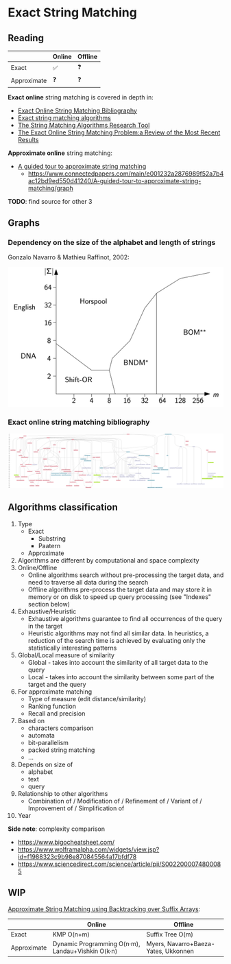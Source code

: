 # Exact String Matching

## Reading

|             | Online | Offline |
| ----------- | ------ | ------- |
| Exact       | ✅     | ❓      |
| Approximate | ❓     | ❓      |

**Exact online** string matching is covered in depth in:

- [Exact Online String Matching Bibliography](https://arxiv.org/pdf/1605.05067.pdf)
- [Exact string matching algorithms](https://www-igm.univ-mlv.fr/~lecroq/string/)
- [The String Matching Algorithms Research Tool](https://www.dmi.unict.it/faro/papers/conference/faro47.pdf)
- [The Exact Online String Matching Problem:a Review of the Most Recent Results](https://www-igm.univ-mlv.fr/~lecroq/articles/acmsurv2013.pdf)

**Approximate online** string matching:

- [A guided tour to approximate string matching](https://users.dcc.uchile.cl/~gnavarro/ps/acmcs01.1.pdf)
  - https://www.connectedpapers.com/main/e001232a2876989f52a7b4ac12bd9ed550d41240/A-guided-tour-to-approximate-string-matching/graph

**TODO**: find source for other 3

## Graphs

### Dependency on the size of the alphabet and length of strings

Gonzalo Navarro & Mathieu Raffinot, 2002:

![](./exact-string-matching/1.png)

### Exact online string matching bibliography

![](exact-string-matching/graph.svg)

## Algorithms classification

1. Type
   - Exact
     - Substring
     - Paatern
   - Approximate
2. Algorithms are different by computational and space complexity
3. Online/Offline
   - Online algorithms search without pre-processing the target data, and need to traverse all data during the search
   - Offline algorithms pre-process the target data and may store it in memory or on disk to speed up query processing (see "Indexes" section below)
4. Exhaustive/Heuristic
   - Exhaustive algorithms guarantee to find all occurrences of the query in the target
   - Heuristic algorithms may not find all similar data. In heuristics, a reduction of the search time is achieved by evaluating only the statistically interesting patterns
5. Global/Local measure of similarity
   - Global - takes into account the similarity of all target data to the query
   - Local - takes into account the similarity between some part of the target and the query
6. For approximate matching
   - Type of measure (edit distance/similarity)
   - Ranking function
   - Recall and precision
7. Based on
   - characters comparison
   - automata
   - bit-parallelism
   - packed string matching
   - ...
8. Depends on size of
   - alphabet
   - text
   - query
9. Relationship to other algorithms
   - Combination of / Modification of / Refinement of / Variant of / Improvement of / Simplification of
10. Year

**Side note**: complexity comparison

- https://www.bigocheatsheet.com/
- https://www.wolframalpha.com/widgets/view.jsp?id=f1988323c9b98e870845564a17bfdf78
- https://www.sciencedirect.com/science/article/pii/S0022000074800085

## WIP

[Approximate String Matching using Backtracking over Suffix Arrays](https://www.cs.umd.edu/sites/default/files/scholarly_papers/ghodsi_1.pdf):

|             | Online                                            | Offline                              |
| ----------- | ------------------------------------------------- | ------------------------------------ |
| Exact       | KMP O(n+m)                                        | Suffix Tree O(m)                     |
| Approximate | Dynamic Programming O(n·m), Landau+Vishkin O(k·n) | Myers, Navarro+Baeza-Yates, Ukkonnen |
